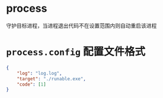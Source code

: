 # process
守护目标进程，当进程退出代码不在设置范围内则自动重启该进程

# `process.config` 配置文件格式
```JSON
{
	"log": "log.log",
	"target": "./runable.exe",
	"code": [1]
}
```
